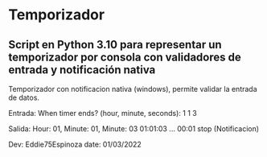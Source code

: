 # Temporizador

## Script en Python 3.10 para representar un temporizador por consola con validadores de entrada y notificación nativa

Temporizador con notificacion nativa (windows), permite validar la entrada
de datos.

Entrada:
When timer ends? (hour, minute, seconds): 1 1 3

Salida:
Hour: 01, Minute: 01, Minute: 03
01:01:03
...
00:01    stop
(Notificacion)

Dev: Eddie75Espinoza
date: 01/03/2022
